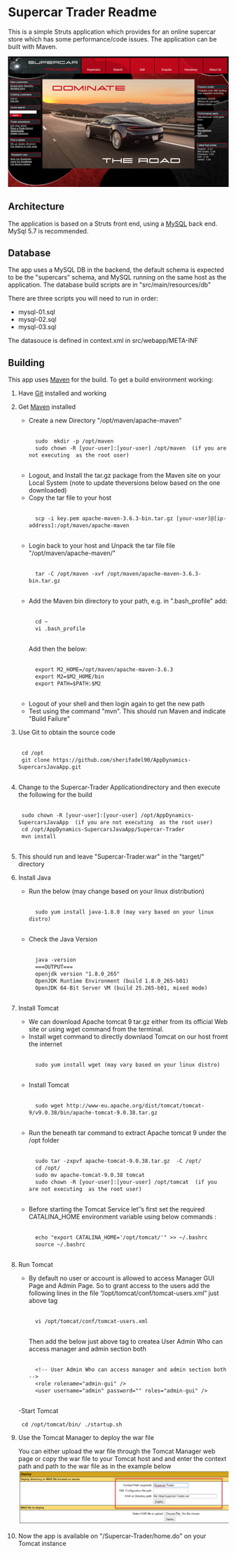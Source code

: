 # Supercar Trader Readme

This is a simple Struts application which provides for an online supercar store which has some performance/code issues. The application can be built with Maven.

![image](doc-images/supercars-home.png)

## Architecture

The application is based on a Struts front end, using a [MySQL](https://www.mysql.com) back end.  MySql 5.7 is recommended.


## Database

The app uses a MySQL DB in the backend, the default schema is expected to be the "supercars" schema, and MySQL running on the same host as the application. The database build scripts are in "src/main/resources/db"

There are three scripts you will need to run in order:

- mysql-01.sql
- mysql-02.sql
- mysql-03.sql

The datasouce is defined in context.xml in src/webapp/META-INF

## Building

This app uses [Maven](https://maven.apache.org) for the build. To get a build environment working:

1. Have [Git](https://git-scm.com) installed and working
1. Get [Maven](https://maven.apache.org) installed
	- Create a new Directory "/opt/maven/apache-maven"
		<pre><code>
 		sudo  mkdir -p /opt/maven
		sudo chown -R [your-user]:[your-user] /opt/maven  (if you are not executing  as the root user)
 		</code></pre>
	- Logout, and Install the tar.gz package from the Maven site on your Local System (note to update theversions below based on the  one downloaded)
	- Copy the tar file  to your host
		<pre><code>
 		scp -i key.pem apache-maven-3.6.3-bin.tar.gz [your-user]@[ip-address]:/opt/maven/apache-maven
 		</code></pre>
	- Login back to your host and Unpack the tar file file "/opt/maven/apache-maven/"
		<pre><code>
 		tar -C /opt/maven -xvf /opt/maven/apache-maven-3.6.3-bin.tar.gz
 		</code></pre>
	- Add the Maven bin directory to your path, e.g. in ".bash_profile" add:
		<pre><code>
 		cd ~
		vi .bash_profile 
		</code></pre>
		Add then the below:
		<pre><code>
		export M2_HOME=/opt/maven/apache-maven-3.6.3
 		export M2=$M2_HOME/bin
 		export PATH=$PATH:$M2
 		</code></pre>
	- Logout of your shell and then login  again to get the new path
	- Test using the command "mvn". This should run Maven and indicate "Build Failure"
1. Use Git to obtain the source code
	<pre><code>
	cd /opt
 	git clone https://github.com/sherifadel90/AppDynamics-SupercarsJavaApp.git
 	</code></pre>
1. Change to the Supercar-Trader Applicationdirectory and then execute the following for the build
	<pre><code>
	sudo chown -R [your-user]:[your-user] /opt/AppDynamics-SupercarsJavaApp  (if you are not executing  as the root user)
	cd /opt/AppDynamics-SupercarsJavaApp/Supercar-Trader
	mvn install
	</code></pre>
1. This should run and leave "Supercar-Trader.war" in the "target/" directory
1. Install Java
	- Run the below (may change  based on your linux distribution)
		<pre><code>
 		sudo yum install java-1.8.0 (may vary based on your linux distro)
 		</code></pre>
	- Check the Java Version
		<pre><code>
 		java -version
		===OUTPUT===
		openjdk version "1.8.0_265"
		OpenJDK Runtime Environment (build 1.8.0_265-b01)
		OpenJDK 64-Bit Server VM (build 25.265-b01, mixed mode)
 		</code></pre>
1. Install Tomcat
	- We can download Apache tomcat 9 tar.gz either from its official Web site or using wget command from the terminal.
	- Install wget  command  to  directly downlaod Tomcat on  our host fromt the internet
		<pre><code>
 		sudo yum install wget (may vary based on your linux distro)
 		</code></pre>
	- Install Tomcat
		<pre><code>
 		sudo wget http://www-eu.apache.org/dist/tomcat/tomcat-9/v9.0.38/bin/apache-tomcat-9.0.38.tar.gz 
 		</code></pre>
	- Run the beneath tar command to extract Apache tomcat 9 under the /opt folder
		<pre><code>
 		sudo tar -zxpvf apache-tomcat-9.0.38.tar.gz  -C /opt/
		cd /opt/
		sudo mv apache-tomcat-9.0.38 tomcat
		sudo chown -R [your-user]:[your-user] /opt/tomcat  (if you are not executing  as the root user)
 		</code></pre>
	- Before starting the Tomcat Service let’’s first set the required CATALINA_HOME environment variable using below commands :
		<pre><code>
		echo "export CATALINA_HOME='/opt/tomcat/'" >> ~/.bashrc
		source ~/.bashrc
		</code></pre>
1. Run Tomcat
	- By default no user or account is allowed to access Manager GUI Page and Admin Page. So to grant access to the users add the following lines in the file “/opt/tomcat/conf/tomcat-users.xml” just above <tomcat-users> tag
		<pre><code>
		vi /opt/tomcat/conf/tomcat-users.xml
		</code></pre>
		Then add the below just above <tomcat-users> tag to createa User Admin Who can access manager and admin section both
		<pre><code>
		&lt;!-- User Admin Who can access manager and admin section both --&gt; 
		&lt;role rolename="admin-gui" /&gt; 
		&lt;user username="admin" password="<Enter-Secure-Password>" roles="admin-gui" /&gt; 
		</code></pre>
	-Start Tomcat
		<pre><code>
		cd /opt/tomcat/bin/
		./startup.sh
		</code></pre>
1. Use the Tomcat Manager to deploy the war file
   
   You can either upload the war file through the Tomcat Manager web page or copy the war file to your Tomcat host and and enter the context path and path to the war file as in the example below
   ![image](doc-images/tomcat-war-deployment.png)
    
1. Now the app is available on "/Supercar-Trader/home.do" on your Tomcat instance
	
